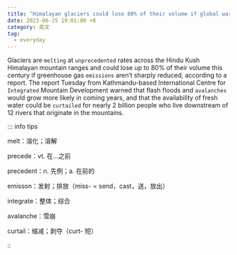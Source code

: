 ```yaml
---
title: "Himalayan glaciers could lose 80% of their volume if global warming isn’t controlled"
date: 2023-06-25 19:01:00 +8
category: 英文
tag:
  - everyday
---
```


Glaciers are `melting` at `unprecedented` rates across the Hindu Kush Himalayan mountain ranges and could lose up to 80% of their volume this century if greenhouse gas `emissions` aren’t sharply reduced, according to a report. The report Tuesday from Kathmandu-based International Centre for `Integrated` Mountain Development warned that flash floods and `avalanches` would grow more likely in coming years, and that the availability of fresh water could be `curtailed` for nearly 2 billion people who live downstream of 12 rivers that originate in the mountains.

::: info tips

melt：溶化；溶解

precede：vt. 在...之前

precedent：n. 先例；a. 在前的

emisson：发射；排放（miss- = send，cast，送，放出）

integrate：整体；综合

avalanche：雪崩

curtail：缩减；剥夺（curt- 短）

::
